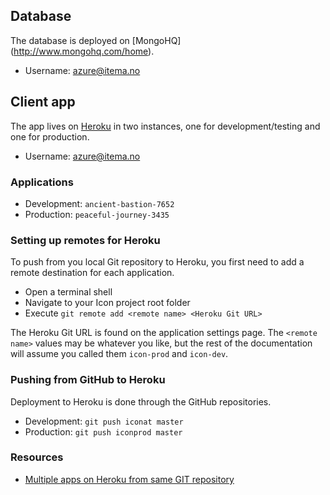 ## Database

The database is deployed on [MongoHQ] (http://www.mongohq.com/home).
- Username: azure@itema.no

## Client app 

The app lives on [Heroku](https://id.heroku.com/login) in two instances, one for development/testing and one for production.

- Username: azure@itema.no

### Applications

- Development: `ancient-bastion-7652`
- Production: `peaceful-journey-3435`

### Setting up remotes for Heroku

To push from you local Git repository to Heroku, you first need to add a remote destination for each application.

- Open a terminal shell
- Navigate to your Icon project root folder
- Execute `git remote add <remote name> <Heroku Git URL>`
 
The Heroku Git URL is found on the application settings page. The `<remote name>` values may be whatever you like, but the rest of the documentation will assume you called them `icon-prod` and `icon-dev`.

### Pushing from GitHub to Heroku

Deployment to Heroku is done through the GitHub repositories. 

- Development: `git push iconat master`
- Production: `git push iconprod master`

### Resources

- [Multiple apps on Heroku from same GIT repository](http://tanyanam.com/technology/multiple-apps-on-heroku-from-the-same-git-repository)
